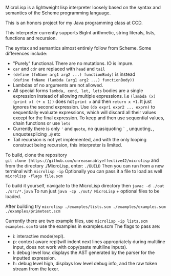 MicroLisp is a lightweight lisp interpreter loosely based on the syntax and semantics of the Scheme programming language.

This is an honors project for my Java programming class at CCD.

This interpreter currently supports BigInt arithmetic, string literals, lists, functions and recursion.

The syntax and semantics almost entirely follow from Scheme. Some differences include: 
- "Purely" functional. There are no mutations. IO is impure.
- `car` and `cdr` are replaced with `head` and `tail` 
- `(define (fnName arg1 arg2 ...) functionBody)` is instead <br/> `(define fnName (lambda (arg1 arg2 ...) functionBody))`
-   Lambdas of no arguments are not allowed.
-   All special forms `lambda, cond, let, lets` bodies are a single expression instead of allowing multiple expressions. i.e `(lambda (x) (print x) (+ x 1))` does not `print x` and then `return x +1`. It just ignores the second expression. Use `(do expr1 expr2 ... exprn)` to sequentially evaluate expressions, which will discard all their values except for the final expression. To keep and then use sequential values, chain functions or use `lets`
- Currently there is only `'` and `quote`, no quasiquoting `` ` `` , unquoting`,`, unquotesplicing `,@` etc 
- Tail recursion is not yet implemented, and with the only looping construct being recursion, this interpreter is limited.


To build, clone the repository  
`git clone [https://github.com/unreasonablyeffective42/microlisp` 
and from the directory ./MicroLisp, enter: `./BUILD` 
Then you can run from a new terminal with `microlisp -ip` Optionally you can pass it a file to load as well `microlisp -flags file.scm`

To build it yourself, navigate to the MicroLisp directory then `javac -d ./out ./src/*.java` To run just `java -cp ./out/ MicroLisp` + optional files to be loaded.

After building try `microlisp ./examples/lists.scm ./examples/examples.scm ./examples/primetest.scm`

Currently there are two example files, use `microlisp -ip lists.scm examples.scm` to use the examples in examples.scm 
The flags to pass are: 
- i: interactive mode(repl).
- p: context aware repl(will indent next lines appropriately during multiline input, does not work with copy/paste multiline inputs).
- l: debug level low, displays the AST generated by the parser for the inputted expression.
- h: debug level high, displays low level debug info, and the raw token stream from the lexer.
